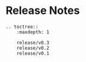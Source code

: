 # Release Notes

```{eval-rst}
.. toctree::
	:maxdepth: 1

	release/v0.3
	release/v0.2
	release/v0.1
```
